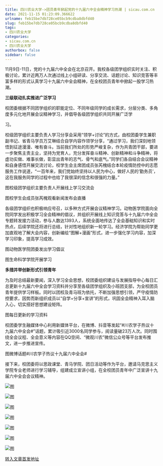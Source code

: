 ```yaml
---
title: 四川农业大学->团员青年掀起党的十九届六中全会精神学习热潮 | sicau.com.cn
date: 2021-11-15 01:23:09.366622
urlname: feb15be7db728ce05bcb9cdba8dbfd40
slug: feb15be7db728ce05bcb9cdba8dbfd40
tags: 
- 四川农业大学
categories:
- sicau.com.cn
- 四川农业大学
authorbox: false
sidebar: false
---
```

11月9日-11日，党的十九届六中全会在北京召开。我校各级团学组织实时关注、积极讨论，累计近两万人次通过线上小组研读、分享交流、话题讨论、知识竞答等丰富多样的形式认真学习十九届六中全会精神，在全校团员青年中掀起一股学习热潮。  

**三级联动扎实推进广泛学习**

校团委根据不同团学组织的职能定位、不同年级同学的成长需求，分层分类、多角度多元化地开展会议精神学习，并倡导各级团学组织共同开展广泛学
<!--more-->
习。

校级团学组织主要负责人学习分享会采用“领学+讨论”的方式，由校团委学生兼职副书记、省青马学员万艾琳结合自学内容作领学分享，“通过学习，我们深刻地领悟到征途漫漫、唯有奋斗。当前我们所处的形势严峻复杂，作为共青团干部，要进一步聚焦主责主业，坚持为党育人，充分发挥奋斗精神、创新精神和斗争精神，将虚功实做、难事长做，彰显出青年的志气、骨气和底气。”同学们各自结合会议精神和自身感悟开展交流讨论，校学生会主席团成员张芮槐结合本轮疫情防控中的志愿服务工作说道，“一百年来，我们党始终坚持以人民为中心，做好人民的‘勤务员’，这在我服务同学的过程中也给了我很深的信念和很强的力量。”

图校级团学组织主要负责人开展线上学习交流会

图校学生会成员张芮槐观看新闻发布会直播

各级团学组织也积极响应号召，以多种方式开展会议精神学习。动物医学院面向全院同学发出积极学习全会精神的倡议，并组织开展线上知识竞答与十九届六中全会专题转发接力活动，参与人数达1393人，系统全面地传达了全会基础知识和实时热点，后续学院还将进行总结，针对性地组织新一轮学习。经济学院为帮助同学更加直观地了解大会内容，创新编绘“图解+漫画”形式，进一步强化学习内容，加深学习印象，提高学习成效。

图动物医学院团委发出学习倡议

图生命科学学院开展学习

**多措并举创新形式引领青年**

为及时总结最新要闻，深入学习全会思想，校团委组织建设与发展指导中心每日汇总更新十九届六中全会学习资料并分享至各级团学组织及小班团支部，为全校团员青年提供学习样板。同时以团校及青马班为依托，不断加强思想引领，严守疫情防控要求，因势而新组织成员以“自学+分享+宣讲”的形式，巩固全会精神入耳入脑入心，切实搭好思想建设矩阵。

图每日更新的学习资料

校团委学生融媒体中心利用新媒体平台，在微博、抖音等发起“#川农学子热议十九届六中全会#”话题，累计吸引近3000名同学参与，阅读量破23万人次。同时围绕全会议程、全会意义等内容在QQ空间、“微观川农”微信公众号等平台发布推文，进一步推进宣传。

图微博话题#川农学子热议十九届六中全会#

接下来，校团委将以思政课堂、青马学院、团日活动等作为平台，邀请马克思主义学院专业老师进行学习辅导，组建成立宣讲小组，在全校团员青年中广泛宣讲十九届六中全会会议精神。

![图](https://news.sicau.edu.cn/__local/5/F0/6F/331A717EA5EF049EF6F242828BB_CA27F6CB_CA8EC.png)

![图](https://news.sicau.edu.cn/__local/3/A8/10/825C2F27565B1E5AA7C41A6E940_98C5AD47_F1AB.png)

![图](https://news.sicau.edu.cn/__local/1/0E/EE/84B4F3098EE71B332372C1137B1_AFAF4A87_E5627.png)

![图](https://news.sicau.edu.cn/__local/D/7B/F1/391BEECBE56E32EC4DD67AADE47_DBFF82B5_5BC71.png)

![图](https://news.sicau.edu.cn/__local/6/C9/19/232E42359D747607A8D01630576_6F497F18_1E3DF.png)

![图](https://news.sicau.edu.cn/__local/1/C9/38/D20F70B6F4DA3F0885A483BA49E_BC1DDC63_D25F.png)

![图](https://news.sicau.edu.cn/__local/E/86/B8/0307C1431DBB8138437C0B68711_654A194F_10A11.png)

[转入文章首发地址](https://news.sicau.edu.cn/info/1078/65447.htm)